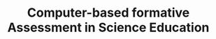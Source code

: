 ---
id: "cfa" # nochmal überlegen
method: "Seminar"
institution: "Fakultät für Erziehungswissenschaft"
title: "Computer-based formative Assessment in Science Education"
title_project:
title_short: "CfA"
period: "Apr 23 ­­- Mar 24 (12 months)"
foerderlinie: "Fachspezifische Data Literacy"
round: "2"
lecture2go:
uhh_url: "https://www.hcl.uni-hamburg.de/ddlitlab/data-literacy-lehrlabor/zweite-foerderrunde/02-computer-based-assessment.html"
contributors: "Dr. Güler Yavuz Temel, Dr. Julia Barenthien"
mentor: 
quote: "We believe that the ability of pre-service teachers to design their own summative and formative assessment methods and strategies by using digital notebooks, to analyze the data obtained from these practices, and to share statistical analysis results by using graphs and tables in a short period of time can make significant contributions to the teaching and learning process."
text: |
    ### Ausrichtung des Projekts

    Das Seminar wurde thematisch in das formatives Assessment eingebettet, das für das Unterrichten in Schulen relevant ist. Ziel war es, angehenden Lehrkräften theoretische Grundlagen zur Beurteilung von Schülerleistungen zu vermitteln, um diagnostische Informationen zur Verbesserung von Lehren und Lernen bereitzustellen. Im Seminar wurden Unterschiede zwischen formativem und summativem Assessment, verschiedene Formen des formativen Assessments (z. B. Peer- und Self-Assessment) sowie die Vergabe von spezifischem Feedback behandelt. Die Teilnehmer:innen erstellten diagnostische Aufgaben zu einem selbstgewählten Thema und entwickelten spezifisches Feedback hierzu.

    Zudem ermöglichte das Projekt den Lehramtsstudierenden, "digital basierte Assessments" und "Unterrichtsaktivitäten" mit Jupyter-Notebooks zu erlernen. Dabei wurden formative Beurteilungsmethoden mit den Programmiersprachen Python und R Studio angewendet. Tools wie "nbgrader" ermöglichten die Erstellung von Quizzes und automatisches Feedback. Zudem entwickelten wir mit Python geeignete Ansätze für Peer Assessments und visualisierten Konzeptbeziehungen mithilfe von Concept Maps und Jupyter-Packages. Weiterhin wurden mit Jupytercards simulationsbasierte Fragen und Feedbacks für verschiedene Fachinhalte erstellt.

    ### Rückblick und Ergebnisse

    Das praktische Ergebnis des Projekts besteht darin, dass Lehramtsstudierende in der Lage sein werden, Bewertungen und Evaluierungsaktivitäten im Unterricht mithilfe von Jupyter-Notebooks zu entwickeln. Wir haben gezeigt, dass Multiple-Choice-Tests, Hausaufgaben, Projekt- und Lernkarten sowie Peer-Assessment eingesetzt werden können. Schnelles digitales Feedback wurde als wichtige Methode zur Verbesserung des Lehr- und Lernprozesses hervorgehoben, und Tools wurden vorgestellt, die die zeitnahe Rückmeldung an Schüler:innen auch in großen und heterogenen Klassen ermöglichen. Auch die Entwicklung neuer Anwendungen mit den Programmiersprachen, die Jupyter bietet, wurde demonstriert. Selbst Lehramtsstudierende aus Geistes- oder Sprachstudiengängen konnten grundlegende Programmierkenntnisse erwerben. Die Vorteile von Jupyter-Notebooks für die Erstellung und den Austausch von Lernmaterialien sowie deren visuelle Überlegenheit wurden ebenfalls erörtert.

    Trotz anfänglicher Unsicherheiten und Vorurteilen gegenüber digitalen Anwendungen passten sich selbst Studierende mit geringen Programmierkenntnissen schnell an den Umgang mit Jupyter-Notebooks an. Die Ergebnisse der am Ende des Semesters erstellten Projektaufgaben und die Ergebnisse des Prä-Posttests bestätigten diese Beobachtung.

    Wir planen, die Kursmaterialien, die wir im Rahmen des Projekts entwickelt haben, auf den Open-Access-Plattformen der Universität zur Verfügung zu stellen. Wir denken auch, dass insbesondere der Abschnitt für die Fachbereiche, die Inhalte zur Computerprogrammierung anbieten, im Hinblick auf die Evaluation von Interesse sein könnte.

    ### Tipps von Lehrenden für Lehrende

    Aus akademischer Sicht sind die Beiträge des Projekts folgende: Neben der Programmiersprache R haben die Lehrenden auch Kenntnisse in Python erworben. Es ist geplant, die Programmiersprache Python und die zahlreichen Visualisierungspakete, die sie bietet, für die Visualisierung eigener wissenschaftlicher Arbeiten und Projekte zu nutzen. Darüber hinaus haben die Erfahrungen aus diesem Projekt geholfen, neue Projektideen im Zusammenhang mit computergestützten oder digitalen Assessments zu entwickeln.

image: "https://www.hcl.uni-hamburg.de/16952605/cfa-stem-t4l-pnspchyksw-unsplash-733x414-38a28c807e3312d7847c70259e71e370b06712fe.jpg"
image_credit: "stem t4l / unsplash"
link_external: "https://www.hcl.uni-hamburg.de/ddlitlab/data-literacy-lehrlabor/jupyter.html"
stine: "WiSe 2023/24:  Seminar https://www.stine.uni-hamburg.de/scripts/mgrqispi.dll?APPNAME=CampusNet&PRGNAME=COURSEDETAILS&ARGUMENTS=-N000000000000001,-N000605,-N0,-N387534249326293,-N387534249320294,-N0,-N0,-N3,-APYWeYuB-mBovYBAP4WiFPBmqOqUXWffF7g5dcd6WWYVtvY6YYQp0WQLw4SWjWzn9CuAAeDGXWd5M7NPx7ZogVQopmURjrq6KeDRYQNKgYSKKRQoZxIpCWZobmYoEWQp94olFQNwNVzK6mdKLcd5-QzPBfNwJ7jVt4Y53Pz6pmBKYHNaAOYKxVD6-foHPxfZMfkZaVULeRdooxuH8OBoYfUWS7QWoOqouedoTQd5afD6h7fwfvDmzvq2FVILemuUvRoWYQIWhQuewc-LgxfmdxUVdHdHVRzWDPULfVYWFWIcFVgLUmY5d7dDjYWDd4YPlVoHoYWoxfInwQNUavDNAxYG6etZkWQp8ffoePB65QNUk7dZ6xzWwmZKW4MK8RZPL4BP3WBHCvY6FRz6d3fo97fPMv-mfvMU6QjL3mWRffdHScDoIWuPufILb4SAffqLVmqZeVqW0Rz7Z7qRAOSHZeY6kWD2jQNUjHQeFCYwTOzozW-P34uoh4zatxYWHQIWdHZKWWSVjrUKzYqwsRNUmYoR7VImyYSHQRZWDOQfAQWoZVZcwYWo3RuAEYf6FPNLjxqnAYUBtmMW7WMH97Mow4IR94gPkQNWBYW5MPomFRIcdeMFjxgpumbNdmMoVejHuWUKbcupY4M5Ffj56YuRgvB5v4YwzQd5UWQ5ExfRPRgRqeq7AOtZ-Rz6DPB65O-mdQfKdmo5mcD53cUPmmMHqOYAdcWnwVBZJCfUV7YPamBWZQdUEOYRqvgLFHNmPQQiN"
---